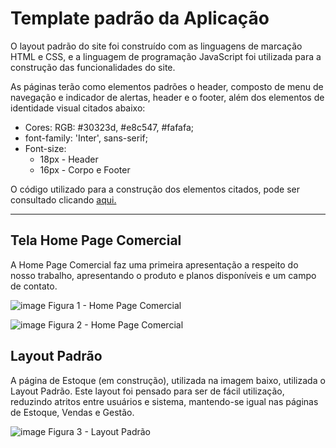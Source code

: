 # Template padrão da Aplicação

O layout padrão do site foi construído com as linguagens de marcação HTML e CSS, e a linguagem de programação JavaScript foi utilizada para a construção das funcionalidades do site.

As páginas terão como elementos padrões o header, composto de menu de navegação e indicador de alertas, header e o footer, além dos elementos de identidade visual citados abaixo:
 
- Cores: RGB: #30323d, #e8c547, #fafafa;
- font-family: 'Inter', sans-serif;
- Font-size:
  - 18px - Header
  - 16px - Corpo e Footer
 
O código utilizado para a construção dos elementos citados, pode ser consultado clicando <a href = "https://github.com/ICEI-PUC-Minas-PMV-ADS/pmv-ads-2023-2-e1-proj-web-t12-estoque-no-bolso/blob/main/codigo-fonte/P%C3%A1gina%20Padr%C3%A3o/css/style.css">aqui.</a>

---

## Tela Home Page Comercial

A Home Page Comercial faz uma primeira apresentação a respeito do nosso trabalho, apresentando o produto e planos disponíveis e um campo de contato.

![image](https://github.com/ICEI-PUC-Minas-PMV-ADS/pmv-ads-2023-2-e1-proj-web-t12-estoque-no-bolso/assets/58199879/c4524858-2dfc-42e8-b480-947ad0e6b975)
Figura 1 - Home Page Comercial

![image](https://github.com/ICEI-PUC-Minas-PMV-ADS/pmv-ads-2023-2-e1-proj-web-t12-estoque-no-bolso/assets/58199879/64fb6223-f38a-4179-8b9c-09b387b0689e)
Figura 2 - Home Page Comercial


## Layout Padrão

A página de Estoque (em construção), utilizada na imagem baixo, utilizada o Layout Padrão. Este layout foi pensado para ser de fácil utilização, reduzindo atritos entre usuários e sistema, mantendo-se igual nas páginas de Estoque, Vendas e Gestão. 

![image](https://github.com/ICEI-PUC-Minas-PMV-ADS/pmv-ads-2023-2-e1-proj-web-t12-estoque-no-bolso/assets/58199879/950863cb-a55d-4876-9635-5086fca47b4f)
Figura 3 - Layout Padrão
